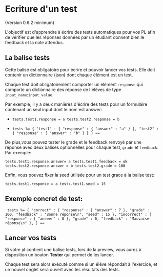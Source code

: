 # Ecriture d'un test

(Version 0.6.2 minimum)

L'objectif est d'apprendre à écrire des tests automatiques pour vos PL afin de vérifier que les réponses données par un étudiant donnent bien le feedback et la note attendus.

## La balise tests

Cette balise est obligatoire pour écrire et pouvoir lancer vos tests. Elle doit contenir un dictionnaire (json) dont chaque élément est un test. 

Chaque test doit obligatoirement comporter un élément `response` qui comporte un dictionnaire des réponse de l'élèves de type `input_name`:`input_value`.

Par exemple, il y a deux manières d'écrire des tests pour un formulaire contenant un seul input dont le nom est answer:

* `tests.test1.response = a
tests.test2.response = b`

* `tests %= {
	"test1" : {
		"response" : {
			"answer" : "a"
		}
	},
	"test2" : {
		"response" : {
			"answer" : "b"
		}
	}
}
==`

De plus,vous pouvez tester le grade et le feedback renvoyé par une réponse avec deux balises optionnelles pour chaque test, `grade` et `feedback`. Par exemple:

`tests.test1.response.answer= a
tests.test1.feedback = ok
tests.test2.response.answer = b
tests.test2.grade = 100`

Enfin, vous pouvez fixer la seed utilisée pour un test grace à la balise test:

`tests.test1.response = a
tests.test1.seed = 15`


## Exemple concret de test:
`
tests %=
{
    "correct" : {
        "response" : {
            "answer" : 7
        },
        "grade" : 100,
        "feedback" : "Bonne réponse\n",
        "seed" : 15
    },
    "incorrect" : {
        "response" : {
            "answer" : 8
        },
        "grade" : 0,
        "feedback" : "Mauvaise réponse\n"
    },
}
==`

## Lancer vos tests

Si votre pl contient une balise tests, lors de la preview, vous aurez à disposition un bouton **Tester** qui permet de les lancer.

Chaque test sera alors exécuté comme si un élève répondait à l'exercice, et un nouvel onglet sera ouvert avec les résultats des tests.